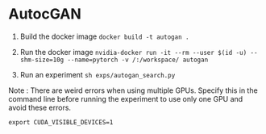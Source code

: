 # AutocGAN

1) Build the docker image
```docker build -t autogan .```

2) Run the docker image
```nvidia-docker run -it --rm --user $(id -u) --shm-size=10g --name=pytorch -v /:/workspace/ autogan```

3) Run an experiment
```sh exps/autogan_search.py```

Note : There are weird errors when using multiple GPUs. Specify this in the command line before running the experiment to use only one GPU and avoid these errors.

```export CUDA_VISIBLE_DEVICES=1```
